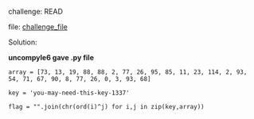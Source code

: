 challenge: READ

file: [challenge_file](https://github.com/barlaabhi/Writeups/raw/main/darkCON_2021/read/read.pyc)

Solution:

**uncompyle6 gave .py file**
```
array = [73, 13, 19, 88, 88, 2, 77, 26, 95, 85, 11, 23, 114, 2, 93, 54, 71, 67, 90, 8, 77, 26, 0, 3, 93, 68]

key = 'you-may-need-this-key-1337'

flag = "".join(chr(ord(i)^j) for i,j in zip(key,array))
```
